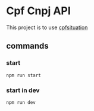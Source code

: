 # Cpf Cnpj API
This project is to use [cpfsituation](https://www.npmjs.com/package/@tiagobani/cpfsituation) 

## commands

### start
```
npm run start
```

### start in dev
```
npm run dev
```
